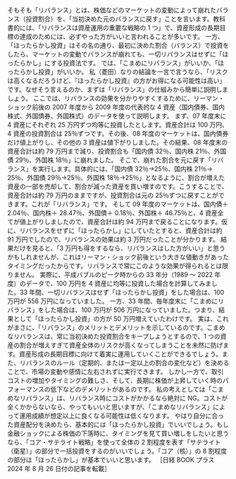 ###

そもそも「リバランス」とは、株価などのマーケットの変動によって崩れたバランス（投資割合）を、「当初決めた元のバランスに戻す」ことを言います。教科書的には、「リバランスは資産運用の重要な戦略の 1 つ」で、資産形成の長期目標の達成のためには、必ずやった方がいいと言われることが多いです。
一方、「ほったらかし投資」はその名の通り、最初に決めた割合（バランス）で投資をしたら、マーケットの変動でバランスが崩れても、一切リバランスはせずに「ほったらかし」にする投資法です。
では、「こまめにリバランス」がいいか、「ほったらかし投資」がいいか。
私（菱田）なりの結論を一言で言うなら、「リスクは高くなるだろうけど、『ほったらかし投資』の方がお得になる可能性は高い」です。なぜそう言えるのか、まずは「リバランス」の仕組みから簡単に説明しましょう。
ここでは、リバランスの効果を分かりやすくするために、リーマン・ショック前後の 2007 年度から 2009 年度の代表的な 4 資産（国内債券、国内株式、外国債券、外国株式）のデータを使って説明します。
まず、07 年度末に 4 資産にそれぞれ 25 万円ずつ均等に投資したとします。資産合計は 100 万円、4 資産の投資割合は 25％ずつです。その後、08 年度のマーケットは、国内債券だけ値上がりし、その他の 3 資産は値下がりしました。その結果、08 年度末の資産合計は約 79 万円まで減り、投資割合も「国内債 32％、国内株 21％、外国債 29％、外国株 18％」に崩れました。
そこで、崩れた割合を元に戻す「リバランス」を実行します。具体的には、「国内債 32％→25％、国内株 21％→ 25％、外国債 29％→25％、外国株 18％→25％」となるように、割合が増えた資産の一部を売却して、割合が減った資産を買い増すのです。こうすることで、資産合計は約 79 万円のままですが、投資割合は元の 25％ずつに戻すことができます。これが「リバランス」です。
そして 09 年度のマーケットは、国内債＋ 2.04％、国内株＋ 28.47％、外国債＋ 0.18％、外国株＋ 46.75％と、4 資産全てが値上がりしましたので、資産合計は約 94 万円まで戻ることになります。仮に、リバランスをせずに「ほったらかし」にしていたとすると、資産合計は約 91 万円でしたので、リバランスの効果は約 3 万円だったことが分かります。
結果だけを見ると、「3 万円も得をするなら、リバランスはした方がいい」と思うかもしれませんが、これはリーマン・ショック前後という大きな値動きがあったタイミングだったからです。リバランスで常にこのような効果が得られるとは限りません。
実際に、平成バブルのピーク時からの 33 年分（1989 ～ 2022 年度）のデータで、100 万円を 4 資産に均等に投資した場合を計算してみました。33 年間、一切リバランスはせず「ほったらかし投資」をした場合は、100 万円が 556 万円になっていました。
一方、33 年間、毎年度末に「こまめにリバランス」をした場合は、100 万円が 506 万円になっていました。つまり、結果として「ほったらかし投資」の方が 50 万円増えていたわけです。
実は、これがまさに、「リバランス」のメリットとデメリットを示しているのです。こまめなリバランスは、常に当初決めた投資割合をキープしようとするので、1 つの資産の割合が増えすぎて資産全体のリスクが高くなってしまうことを未然に防げます。資産形成の長期目標に向けて着実に運用していくことができるでしょう。また、リバランスのルール（定期的、または一定以上の割合の変化など）を決めることで、市場の変動や感情に左右されずに実行できます。
しかし一方で、取引コストの増加やタイミングの難しさ、そして、長期に株価が上昇していく時のパフォーマンスの低下などのデメリットがあるのです。
私の考えとしては「こまめなリバランス」は、リバランス時にコストがかかるなら絶対に NG。コストが全くかからないなら、やってもいいと思いますが、「こまめなリバランス」によって運用成績が想定以上に良くなる可能性は低くなります。
やはり自分に合った資産配分を決めたら、基本的には「ほったらかし投資」でいいでしょう。もし金融ショックによる株価の下落時に、タイミングを見て買い増しをしたいと思うなら、「コア・サテライト戦略」を使って全体の 2 割程度を表す「サテライト（衛星）」の部分で一括投資をするのがいいでしょう。「コア（核）」の 8 割程度の部分は「ほったらかし」が基本でいいと思います。
［日経 BOOK プラス 2024 年 8 月 26 日付の記事を転載］
